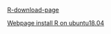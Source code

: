 [R-download-page](https://www.r-project.org)

[Webpage install R on ubuntu18.04](https://linuxconfig.org/install-r-on-ubuntu-18-04-bionic-beaver-linux)
